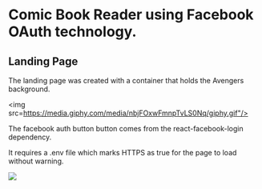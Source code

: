 <h1>Comic Book Reader using Facebook OAuth technology.</h1>

<h2>Landing Page</h2>

<p>The landing page was created with a container that holds the Avengers background.</p> 

<img src=https://media.giphy.com/media/nbjFOxwFmnpTvLS0Nq/giphy.gif"/>

<p>The facebook auth button button comes from the react-facebook-login dependency.</p>
<p>It requires a .env file which marks HTTPS as true for the page to load without warning.</p>

<img src="https://i.imgur.com/CbIxEQIh.jpg"/>
